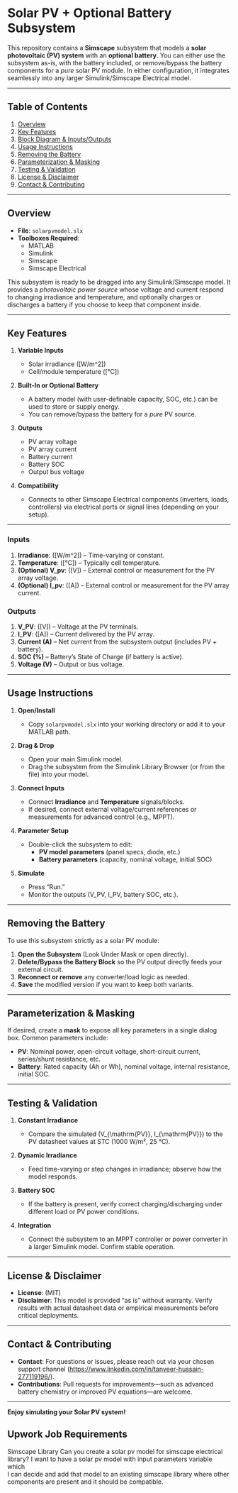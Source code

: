 # Solar PV + Optional Battery Subsystem

This repository contains a **Simscape** subsystem that models a **solar photovoltaic (PV) system** with an **optional battery**. You can either use the subsystem as-is, with the battery included, or remove/bypass the battery components for a *pure* solar PV module. In either configuration, it integrates seamlessly into any larger Simulink/Simscape Electrical model.

---

## Table of Contents

1. [Overview](#overview)  
2. [Key Features](#key-features)  
3. [Block Diagram & Inputs/Outputs](#block-diagram--inputsoutputs)  
4. [Usage Instructions](#usage-instructions)  
5. [Removing the Battery](#removing-the-battery)  
6. [Parameterization & Masking](#parameterization--masking)  
7. [Testing & Validation](#testing--validation)  
8. [License & Disclaimer](#license--disclaimer)  
9. [Contact & Contributing](#contact--contributing)

---

## Overview

- **File**: `solarpvmodel.slx`  
- **Toolboxes Required**:  
  - MATLAB  
  - Simulink  
  - Simscape  
  - Simscape Electrical  

This subsystem is ready to be dragged into any Simulink/Simscape model. It provides a *photovoltaic power source* whose voltage and current respond to changing irradiance and temperature, and optionally charges or discharges a battery if you choose to keep that component inside.

---

## Key Features

1. **Variable Inputs**  
   - Solar irradiance \([W/m^2]\)  
   - Cell/module temperature \([°C]\)  

2. **Built-In or Optional Battery**  
   - A battery model (with user-definable capacity, SOC, etc.) can be used to store or supply energy.  
   - You can remove/bypass the battery for a *pure* PV source.

3. **Outputs**  
   - PV array voltage 
   - PV array current 
   - Battery current  
   - Battery SOC  
   - Output bus voltage

4. **Compatibility**  
   - Connects to other Simscape Electrical components (inverters, loads, controllers) via electrical ports or signal lines (depending on your setup).

---


### Inputs

1. **Irradiance**: \([W/m^2]\) – Time-varying or constant.  
2. **Temperature**: \([°C]\) – Typically cell temperature.  
3. **(Optional) V_pv**: \([V]\) – External control or measurement for the PV array voltage.  
4. **(Optional) I_pv**: \([A]\) – External control or measurement for the PV array current.

### Outputs

1. **V_PV**: \([V]\) – Voltage at the PV terminals.  
2. **I_PV**: \([A]\) – Current delivered by the PV array.  
3. **Current (A)** – Net current from the subsystem output (includes PV + battery).  
4. **SOC (%)** – Battery’s State of Charge (if battery is active).  
5. **Voltage (V)** – Output or bus voltage.

---

## Usage Instructions

1. **Open/Install**  
   - Copy `solarpvmodel.slx` into your working directory or add it to your MATLAB path.

2. **Drag & Drop**  
   - Open your main Simulink model.  
   - Drag the subsystem from the Simulink Library Browser (or from the file) into your model.

3. **Connect Inputs**  
   - Connect **Irradiance** and **Temperature** signals/blocks.  
   - If desired, connect external voltage/current references or measurements for advanced control (e.g., MPPT).

4. **Parameter Setup**  
   - Double-click the subsystem to edit:  
     - **PV model parameters** (panel specs, diode, etc.)  
     - **Battery parameters** (capacity, nominal voltage, initial SOC)

5. **Simulate**  
   - Press “Run.”  
   - Monitor the outputs (V_PV, I_PV, battery SOC, etc.).

---

## Removing the Battery

To use this subsystem strictly as a solar PV module:

1. **Open the Subsystem** (Look Under Mask or open directly).  
2. **Delete/Bypass the Battery Block** so the PV output directly feeds your external circuit.  
3. **Reconnect or remove** any converter/load logic as needed.  
4. **Save** the modified version if you want to keep both variants.

---

## Parameterization & Masking

If desired, create a **mask** to expose all key parameters in a single dialog box. Common parameters include:

- **PV**: Nominal power, open-circuit voltage, short-circuit current, series/shunt resistance, etc.  
- **Battery**: Rated capacity (Ah or Wh), nominal voltage, internal resistance, initial SOC.

---

## Testing & Validation

1. **Constant Irradiance**  
   - Compare the simulated \(V_{\mathrm{PV}}, I_{\mathrm{PV}}\) to the PV datasheet values at STC (1000 W/m², 25 °C).

2. **Dynamic Irradiance**  
   - Feed time-varying or step changes in irradiance; observe how the model responds.

3. **Battery SOC**  
   - If the battery is present, verify correct charging/discharging under different load or PV power conditions.

4. **Integration**  
   - Connect the subsystem to an MPPT controller or power converter in a larger Simulink model. Confirm stable operation.

---

## License & Disclaimer

- **License**: (MIT)
- **Disclaimer**: This model is provided “as is” without warranty. Verify results with actual datasheet data or empirical measurements before critical deployments.

---

## Contact & Contributing

- **Contact**: For questions or issues, please reach out via your chosen support channel (https://www.linkedin.com/in/tanveer-hussain-277119196/).  
- **Contributions**: Pull requests for improvements—such as advanced battery chemistry or improved PV equations—are welcome.

---

**Enjoy simulating your Solar PV system!**



## Upwork Job Requirements
Simscape Library
Can you create  a  solar  pv  model  for  simscape  electrical   library?  I  want  to  have  a  solar  pv  model  with  input  parameters  variable  which  
I  can  decide  and  add  that  model  to  an  existing  simscape  library  where  other  components  are  present  and  it  should  be  compatible.

